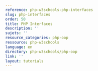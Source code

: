 ```yaml
---
reference: php-w3schools-php-interfaces
slug: php-interfaces
order: 50
title: PHP Interfaces
description: ''
sujets: ''
resource_categories: php-oop
ressource: php-w3schools
language: en
directory: php-w3schools/php-oop
link: ''
layout: tutorials
---
```

